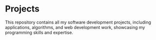 # Projects
This repository contains all my software development projects, including applications, algorithms, and web development work, showcasing my programming skills and expertise.
